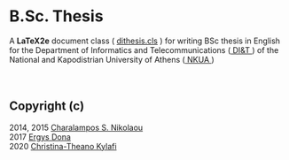 # **B.Sc. Thesis**

A **LaTeX2e** document class ( [dithesis.cls](https://github.com/theatina/Thesis_Bsc/blob/master/di_thesis.cls) ) for writing ΒSc thesis in English for the Department of Informatics and Telecommunications ([ DI&T ](https://www.di.uoa.gr)) of the National and Kapodistrian University of Athens ([ NKUA ](https://www.uoa.gr)) 
<br><br><br>

## Copyright (c) 
2014, 2015 [Charalampos S. Nikolaou](mailto:charnik@di.uoa.gr)
<br> 2017 [Ergys Dona](mailto:errikosd@gmail.com)
<br> 2020 [Christina-Theano Kylafi](mailto:ct.kylafi@gmail.com)
